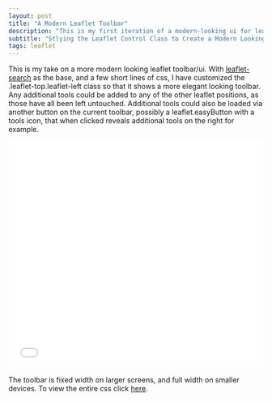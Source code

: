 ```yaml
---
layout: post
title: "A Modern Leaflet Toolbar"
description: "This is my first iteration of a modern-looking ui for leaflet maps"
subtitle: "Stlying the Leaflet Control Class to Create a Modern Looking Toolbar"
tags: leaflet
---
```

This is my take on a more modern looking leaflet toolbar/ui. With [leaflet-search](https://github.com/stefanocudini/leaflet-search) as the base, and a few short lines of css, I have customized the .leaflet-top.leaflet-left class so that it shows a more elegant looking toolbar. Any additional tools could be added to any of the other leaflet positions, as those have all been left untouched. Additional tools could also be loaded via another button on the current toolbar, possibly a leaflet.easyButton with a tools icon, that when clicked reveals additional tools on the right for example.

<iframe width="100%" height="450" src="//www.ovrdc.org/apps/ports.html" frameborder="0" allowfullscreen></iframe>

The toolbar is fixed width on larger screens, and full width on smaller devices. To view the entire css click [here](//getbounds.com/data/ovrdc-modern-ui.css).
